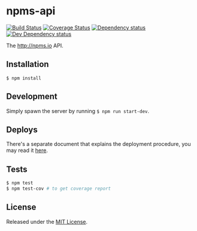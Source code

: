 # npms-api

[![Build Status][travis-image]][travis-url] [![Coverage Status][coveralls-image]][coveralls-url] [![Dependency status][david-dm-image]][david-dm-url] [![Dev Dependency status][david-dm-dev-image]][david-dm-dev-url]

The http://npms.io API.

## Installation

`$ npm install`


## Development

Simply spawn the server by running `$ npm run start-dev`.


## Deploys

There's a separate document that explains the deployment procedure, you may read it [here](./docs/deploys.md).


## Tests

```bash
$ npm test
$ npm test-cov # to get coverage report
```


## License

Released under the [MIT License](http://www.opensource.org/licenses/mit-license.php).


[coveralls-image]: https://img.shields.io/coveralls/npms-io/npms-api.svg
[coveralls-url]: https://coveralls.io/r/npms-io/npms-api
[david-dm-dev-image]: https://img.shields.io/david/dev/npms-io/npms-api.svg
[david-dm-dev-url]: https://david-dm.org/npms-io/npms-api#info=devDependencies
[david-dm-image]: https://img.shields.io/david/npms-io/npms-api.svg
[david-dm-url]: https://david-dm.org/npms-io/npms-api
[travis-image]: http://img.shields.io/travis/npms-io/npms-api.svg
[travis-url]: https://travis-ci.org/npms-io/npms-api
